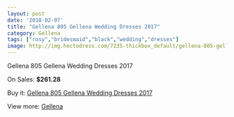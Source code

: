 ```yaml
---
layout: post
date: '2018-02-07'
title: "Gellena 805 Gellena Wedding Dresses 2017"
category: Gellena
tags: ["rosy","bridesmaid","black","wedding","dresses"]
image: http://img.hectodress.com/7235-thickbox_default/gellena-805-gellena-wedding-dresses-2013.jpg
---
```

Gellena 805 Gellena Wedding Dresses 2017

On Sales: **$261.28**
<a href="https://www.hectodress.com/gellena/3608-gellena-805-gellena-wedding-dresses-2013.html"><amp-img layout="responsive" width="600" height="600" src="//img.hectodress.com/7235-thickbox_default/gellena-805-gellena-wedding-dresses-2013.jpg" alt="Gellena 805 Gellena Wedding Dresses 2017 0" /></a>
<a href="https://www.hectodress.com/gellena/3608-gellena-805-gellena-wedding-dresses-2013.html"><amp-img layout="responsive" width="600" height="600" src="//img.hectodress.com/7238-thickbox_default/gellena-805-gellena-wedding-dresses-2013.jpg" alt="Gellena 805 Gellena Wedding Dresses 2017 1" /></a>
<a href="https://www.hectodress.com/gellena/3608-gellena-805-gellena-wedding-dresses-2013.html"><amp-img layout="responsive" width="600" height="600" src="//img.hectodress.com/7237-thickbox_default/gellena-805-gellena-wedding-dresses-2013.jpg" alt="Gellena 805 Gellena Wedding Dresses 2017 2" /></a>
<a href="https://www.hectodress.com/gellena/3608-gellena-805-gellena-wedding-dresses-2013.html"><amp-img layout="responsive" width="600" height="600" src="//img.hectodress.com/7236-thickbox_default/gellena-805-gellena-wedding-dresses-2013.jpg" alt="Gellena 805 Gellena Wedding Dresses 2017 3" /></a>

Buy it: [Gellena 805 Gellena Wedding Dresses 2017](https://www.hectodress.com/gellena/3608-gellena-805-gellena-wedding-dresses-2013.html "Gellena 805 Gellena Wedding Dresses 2017")

View more: [Gellena](https://www.hectodress.com/63-gellena "Gellena")